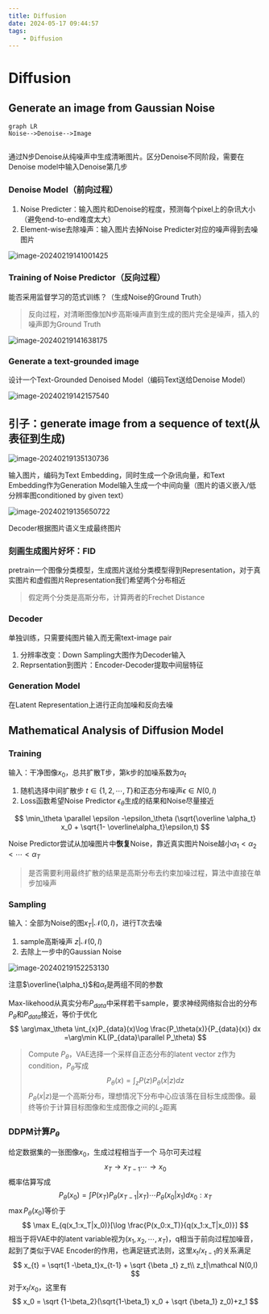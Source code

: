 ```yaml
---
title: Diffusion
date: 2024-05-17 09:44:57
tags:
    - Diffusion
---
```

# Diffusion

## Generate an image from Gaussian Noise

```mermaid
graph LR
Noise-->Denoise-->Image


```

通过N步Denoise从纯噪声中生成清晰图片。区分Denoise不同阶段，需要在Denoise model中输入Denoise第几步

### Denoise Model（前向过程）

1. Noise Predicter：输入图片和Denoise的程度，预测每个pixel上的杂讯大小（避免end-to-end难度太大）
2. Element-wise去除噪声：输入图片去掉Noise Predicter对应的噪声得到去噪图片 

![image-20240219141001425](https://s2.loli.net/2024/02/20/gzxRLlUKyNB3MOf.png)

### Training of Noise Predictor（反向过程）

能否采用监督学习的范式训练？（生成Noise的Ground Truth）

> 反向过程，对清晰图像加N步高斯噪声直到生成的图片完全是噪声，插入的噪声即为Ground Truth

![image-20240219141638175](https://s2.loli.net/2024/02/20/tgWEy1LbdM3Xsa4.png)

### Generate a text-grounded image

设计一个Text-Grounded Denoised Model（编码Text送给Denoise Model）

![image-20240219142157540](https://s2.loli.net/2024/02/20/D4eHLShmW2nOdFj.png)



## 引子：generate image from a sequence of text(从表征到生成)

![image-20240219135130736](https://s2.loli.net/2024/02/20/9f43PTt1e8Rq2Wi.png)

输入图片，编码为Text Embedding，同时生成一个杂讯向量，和Text Embedding作为Generation Model输入生成一个中间向量（图片的语义嵌入/低分辨率图conditioned by given text）

![image-20240219135650722](https://s2.loli.net/2024/02/20/MOIfxYGEXKwLpj3.png)

Decoder根据图片语义生成最终图片

### 刻画生成图片好坏：FID

pretrain一个图像分类模型，生成图片送给分类模型得到Representation，对于真实图片和虚假图片Representation我们希望两个分布相近

> 假定两个分类是高斯分布，计算两者的Frechet Distance

### Decoder

单独训练，只需要纯图片输入而无需text-image pair

1. 分辨率改变：Down Sampling大图作为Decoder输入
2. Reprsentation到图片：Encoder-Decoder提取中间层特征

### Generation Model

在Latent Representation上进行正向加噪和反向去噪

## Mathematical Analysis of Diffusion Model

### Training

输入：干净图像$x_0$，总共扩散T步，第k步的加噪系数为${\alpha _t}$

1. 随机选择中间扩散步 $t\in \{1,2,\cdots,T\}$和正态分布噪声$\epsilon \in N(0,I)$
2. Loss函数希望Noise Predictor $\epsilon_\theta$生成的结果和Noise尽量接近

$$
\min_\theta \parallel \epsilon -\epsilon_\theta (\sqrt{\overline \alpha_t} x_0 + \sqrt{1- \overline\alpha_t}\epsilon,t)
$$

Noise Predictor尝试从加噪图片中**恢复**Noise，靠近真实图片Noise越小$\alpha_1<\alpha_2<\cdots <\alpha_T$

> 是否需要利用最终扩散的结果是高斯分布去约束加噪过程，算法中直接在单步加噪声

### Sampling

输入：全部为Noise的图$x_T| \mathcal N(0,I)$，进行T次去噪

1. sample高斯噪声 $z|\mathcal N(0,I)$
2. 去除上一步中的Gaussian Noise

![image-20240219152253130](https://s2.loli.net/2024/02/20/uzBP8WAs9D7Xi5q.png)

注意$\overline{\alpha_t}$和$\alpha_t$是两组不同的参数

Max-likehood从真实分布$P_{data}$中采样若干sample，要求神经网络拟合出的分布$P_\theta$和$P_{data}$接近，等价于优化
$$
\arg\max_\theta \int_{x}P_{data}(x)\log \frac{P_\theta(x)}{P_{data}(x)} dx  =\arg\min KL(P_{data}\parallel P_\theta)
$$

> Compute $P_\theta$，VAE选择一个采样自正态分布的latent vector z作为condition，$P_\theta$写成
> $$
> P_\theta(x) =\int_z P(z) P_\theta(x|z) dz
> $$
> $P_\theta(x|z)$是一个高斯分布，理想情况下分布中心应该落在目标生成图像。最终等价于计算目标图像和生成图像之间的$L_2$距离

### DDPM计算$P_\theta$

给定数据集的一张图像$x_0$，生成过程相当于一个 马尔可夫过程
$$
x_T\to x_{T-1}\cdots \to x_0
$$
概率估算写成
$$
P_\theta(x_0) =\int P(x_T)P_\theta (x_{T-1}|x_T)\cdots P_\theta(x_0|x_1) dx_0:x_T
$$
$\max P_\theta (x_0)$等价于
$$
\max E_{q(x_1:x_T|x_0)}[\log \frac{P(x_0:x_T)}{q(x_1:x_T|x_0)}]
$$
相当于将VAE中的latent variable视为$(x_1,x_2,\cdots,x_T)$，q相当于前向过程加噪音，起到了类似于VAE Encoder的作用，也满足链式法则，这里$x_t/x_{t-1}$的关系满足
$$
x_{t} = \sqrt{1 -\beta_t}x_{t-1} + \sqrt {\beta _t} z_t\\
z_t|\mathcal N(0,I)
$$
对于$x_t/x_0$，这里有
$$
x_0 = \sqrt {1-\beta_2}(\sqrt{1-\beta_1} x_0 + \sqrt {\beta_1} z_0)+z_1
$$
